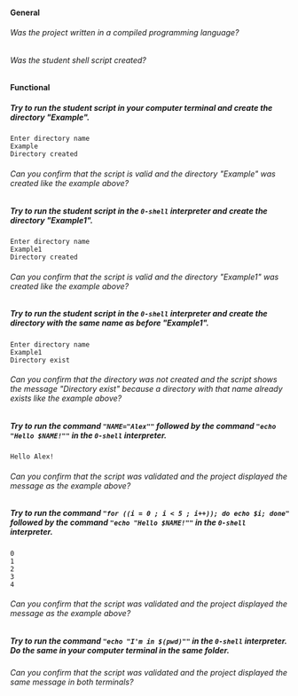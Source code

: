 #### General

###### Was the project written in a compiled programming language?

###### Was the student shell script created?

#### Functional

##### Try to run the student script in your computer terminal and create the directory "Example".

```
Enter directory name
Example
Directory created
```

###### Can you confirm that the script is valid and the directory "Example" was created like the example above?

##### Try to run the student script in the `0-shell` interpreter and create the directory "Example1".

```
Enter directory name
Example1
Directory created
```

###### Can you confirm that the script is valid and the directory "Example1" was created like the example above?

##### Try to run the student script in the `0-shell` interpreter and create the directory with the same name as before "Example1".

```
Enter directory name
Example1
Directory exist
```

###### Can you confirm that the directory was not created and the script shows the message "Directory exist" because a directory with that name already exists like the example above?

##### Try to run the command `"NAME="Alex""` followed by the command `"echo "Hello $NAME!""` in the `0-shell` interpreter.

```
Hello Alex!
```

###### Can you confirm that the script was validated and the project displayed the message as the example above?

##### Try to run the command `"for ((i = 0 ; i < 5 ; i++)); do echo $i; done"` followed by the command `"echo "Hello $NAME!""` in the `0-shell` interpreter.

```
0
1
2
3
4
```

###### Can you confirm that the script was validated and the project displayed the message as the example above?

##### Try to run the command `"echo "I'm in $(pwd)""` in the `0-shell` interpreter. Do the same in your computer terminal in the same folder.

###### Can you confirm that the script was validated and the project displayed the same message in both terminals?
